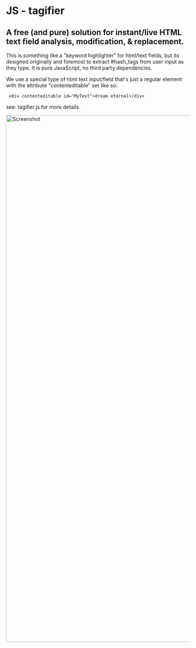  

#                             JS - tagifier

## A free (and pure) solution for instant/live  HTML text  field analysis, modification, & replacement.


 This is something like a "keyword highlighter" for html/text fields, but its
 designed originally and foremost to extract #hash_tags from user input as 
 they type. It is pure JavaScript, no third party dependencies. 

 We use a special type of html text input/field that's just a regular element 
 with the attribute "contenteditable" set like so:


     <div contenteditable id="MyText">dream eternal</div>

see: tagifier.js for more details.



<img width="1443" alt="Screenshot" src="https://github.com/user-attachments/assets/bfb4adc2-6917-49bf-bbd7-767bd44733e1" />
